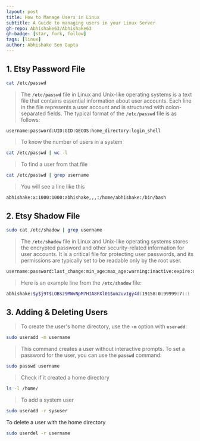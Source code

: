```yaml
---
layout: post
title: How to Manage Users in Linux
subtitle: A Guide to managing users in your Linux Server
gh-repo: Abhishake63/Abhishake63
gh-badge: [star, fork, follow]
tags: [linux]
author: Abhishake Sen Gupta
---
```


## 1. Etsy Password File

```bash
cat /etc/passwd
```

> The **`/etc/passwd`** file in Linux and Unix-like operating systems is a text file that contains essential information about user accounts. Each line in the file represents a user account and is structured with colon-separated fields. The typical format of the **`/etc/passwd`** file is as follows:
>

```bash
username:password:UID:GID:GECOS:home_directory:login_shell
```

> To know the number of users in a system
>

```bash
cat /etc/passwd | wc -l
```

> To find a user from that file
>

```bash
cat /etc/passwd | grep username
```

> You will see a line like this
>

```bash
abhishake:x:1000:1000:abhishake,,,:/home/abhishake:/bin/bash
```

## 2. Etsy Shadow File

```bash
sudo cat /etc/shadow | grep username
```

> The **`/etc/shadow`** file in Linux and Unix-like operating systems stores the encrypted password and other security-related information for user accounts. It is a critical file for protecting user passwords, and its permissions are typically set to be readable only by the root user.
>

```bash
username:password:last_change:min_age:max_age:warning:inactive:expire:disable:reserved
```

> Here is an example line from the **`/etc/shadow`** file:
>

```bash
abhishake:$y$j9T$LOBsz9MWvNpM7HIA8FXl01$un2uvIgy4d:19158:0:99999:7:::
```

## 3. Adding & Deleting Users

> To create the user's home directory, use the **`-m`** option with **`useradd`**:
>

```bash
sudo useradd -m username
```

> This command creates a user without interactive prompts. To set a password for the user, you can use the **`passwd`** command:
>

```bash
sudo passwd username
```

> Check if it created a home directory
>

```bash
ls -l /home/
```

> To add a system user
>

```bash
sudo useradd -r sysuser
```

To delete a user with the home directory

```bash
sudo userdel -r username
```
